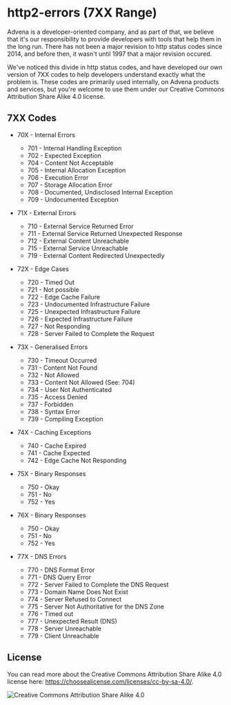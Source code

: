 # http2-errors (7XX Range)
Advena is a developer-oriented company, and as part of that, we believe that it's our responsibility to provide developers with tools that help them in the long run. There has not been a major revision to http status codes since 2014, and before then, it wasn't until 1997 that a major revision occured.

We've noticed this divide in http status codes, and have developed our own version of 7XX codes to help developers understand exactly what the problem is. These codes are primarily used internally, on Advena products and services, but you're welcome to use them under our Creative Commons Attribution Share Alike 4.0 license.

## 7XX Codes

  * 70X - Internal Errors
    - 701 - Internal Handling Exception
    - 702 - Expected Exception
    - 704 - Content Not Acceptable
    - 705 - Internal Allocation Exception
    - 706 - Execution Error
    - 707 - Storage Allocation Error
    - 708 - Documented, Undisclosed Internal Exception
    - 709 - Undocumented Exception
    
  * 71X - External Errors
    - 710 - External Service Returned Error
    - 711 - External Service Returned Unexpected Response
    - 712 - External Content Unreachable
    - 715 - External Service Unreachable
    - 719 - External Content Redirected Unexpectedly
    
  * 72X - Edge Cases
    - 720 - Timed Out
    - 721 - Not possible
    - 722 - Edge Cache Failure
    - 723 - Undocumented Infrastructure Failure
    - 725 - Unexpected Infrastructure Failure
    - 726 - Expected Infrastructure Failure
    - 727 - Not Responding
    - 728 - Server Failed to Complete the Request
    
  * 73X - Generalised Errors
    - 730 - Timeout Occurred
    - 731 - Content Not Found
    - 732 - Not Allowed
    - 733 - Content Not Allowed (See: 704)
    - 734 - User Not Authenticated
    - 735 - Access Denied
    - 737 - Forbidden
    - 738 - Syntax Error
    - 739 - Compiling Exception
    
  * 74X - Caching Exceptions
    - 740 - Cache Expired
    - 741 - Cache Expected
    - 742 - Edge Cache Not Responding
    
  * 75X - Binary Responses
    - 750 - Okay
    - 751 - No
    - 752 - Yes
    
  * 76X - Binary Responses
    - 750 - Okay
    - 751 - No
    - 752 - Yes
    
  * 77X - DNS Errors
    - 770 - DNS Format Error
    - 771 - DNS Query Error
    - 772 - Server Failed to Complete the DNS Request
    - 773 - Domain Name Does Not Exist
    - 774 - Server Refused to Connect
    - 775 - Server Not Authoritative for the DNS Zone
    - 776 - Timed out
    - 777 - Unexpected Result (DNS)
    - 778 - Server Unreachable
    - 779 - Client Unreachable
    
    
    
    
    
    
## License
You can read more about the Creative Commons Attribution Share Alike 4.0 license here: https://choosealicense.com/licenses/cc-by-sa-4.0/.

![Creative Commons Attribution Share Alike 4.0](https://i.gyazo.com/554cbca59c9e31b027f042d766d5f3da.png)
